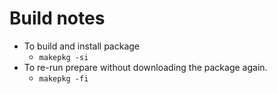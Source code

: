 # Build notes
- To build and install package
    - `makepkg -si`
- To re-run prepare without downloading the package again.
    - `makepkg -fi`
